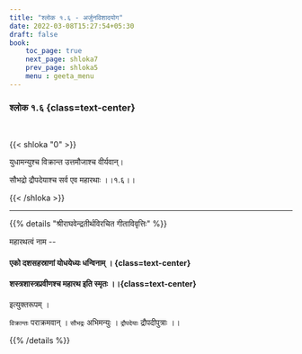 ```yaml
---
title: "श्लोक १.६ - अर्जुनविशादयोग"
date: 2022-03-08T15:27:54+05:30
draft: false
book:
    toc_page: true
    next_page: shloka7
    prev_page: shloka5
    menu : geeta_menu
---
```




### श्लोक १.६ {class=text-center}

<br/>

{{< shloka  "0"  >}}

युधामन्युश्च विक्रान्त उत्तमौजाश्च वीर्यवान्।

सौभद्रो द्रौपदेयाश्च सर्व एव महारथाः ।।१.६।।

{{< /shloka >}}


---

{{% details "श्रीराघवेन्द्रतीर्थविरचित गीताविवृत्तिः" %}}

महारथत्वं नाम --

####   एको दशसहस्राणां योधयेध्यः धन्विनाम् । {class=text-center}
####   शस्त्रशास्त्रप्रवीणश्च महारथ इति स्मृतः  ।।{class=text-center}

इत्युक्तरूपम् ।

`विक्रान्तः` पराक्रमवान् । `सौभद्रः` अभिमन्युः । `द्रौपदेयाः`  द्रौपदीपुत्राः ।।

{{% /details %}}